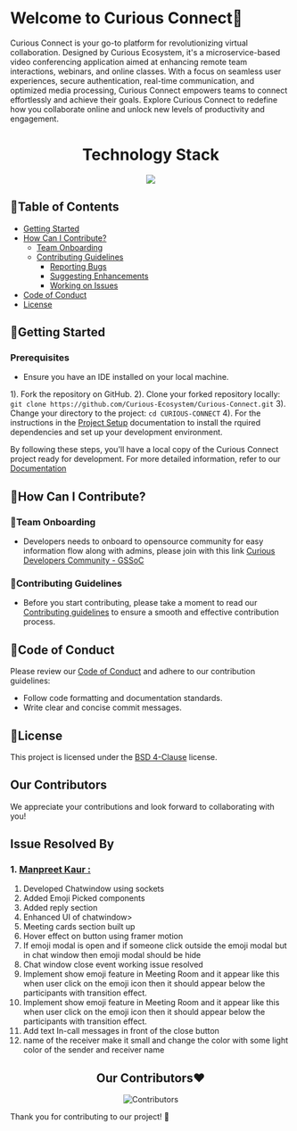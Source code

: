 # Welcome to Curious Connect🚀

Curious Connect is your go-to platform for revolutionizing virtual collaboration. Designed by Curious Ecosystem, it's a microservice-based video conferencing application aimed at enhancing remote team interactions, webinars, and online classes. With a focus on seamless user experiences, secure authentication, real-time communication, and optimized media processing, Curious Connect empowers teams to connect effortlessly and achieve their goals. Explore Curious Connect to redefine how you collaborate online and unlock new levels of productivity and engagement.

<h1 align = "center">Technology Stack</h1>
<p align="center">
  <a href="https://skillicons.dev">
    <img src="https://skillicons.dev/icons?i=git,html,tailwindcss,vite,mongodb,expressjs,react,nodejs,redis" />
  </a>
</p>

## 📑Table of Contents

- [Getting Started](#getting-started)
- [How Can I Contribute?](#how-can-i-contribute)
  - [Team Onboarding](#team-onboarding)
  - [Contributing Guidelines](#contributing-guidelines)
    - [Reporting Bugs](/CONTRIBUTING.md#bug-reporting)
    - [Suggesting Enhancements](/CONTRIBUTING.md#suggesting-enhancements)
    - [Working on Issues](/CONTRIBUTING.md#working-on-issues)
- [Code of Conduct](#code-of-conduct)
- [License](#license)

## 🚀Getting Started

### Prerequisites
- Ensure you have an IDE installed on your local machine.

1). Fork the repository on GitHub.
2). Clone your forked repository locally:
 `git clone https://github.com/Curious-Ecosystem/Curious-Connect.git`
3). Change your directory to the project: `cd CURIOUS-CONNECT`
4). For the instructions in the [Project Setup](docs/Project_Setup.md) documentation to install the rquired dependencies and set up your development environment. 

By following these steps, you'll have a local copy of the Curious Connect project ready for development. For more detailed information, refer to our [Documentation](docs/Overview.md)


## 🤝How Can I Contribute?

### 🌟Team Onboarding
- Developers needs to onboard to opensource community for easy information flow along with admins, please join with this link  [Curious Developers Community - GSSoC ](https://chat.whatsapp.com/FR0sVnpsSvL4J4l56vLdBN)</br>

### 📜Contributing Guidelines


- Before you start contributing, please take a moment to read our [Contributing guidelines](./CONTRIBUTING.md) to ensure a smooth and effective contribution process.

## 📝Code of Conduct

Please review our [Code of Conduct](./CODE_OF_CONDUCT.md) and adhere to our contribution guidelines:

- Follow code formatting and documentation standards.
- Write clear and concise commit messages.

## 📜License

This project is licensed under the [BSD 4-Clause](./LICENSE.md) license.

## Our Contributors
We appreciate your contributions and look forward to collaborating with you!

## Issue Resolved By
### 1. [Manpreet Kaur :](https://github.com/manpreet244)
<ol>
<li> Developed Chatwindow using sockets </li>
<li>Added Emoji Picked  components </li>
<li>Added reply section</li>
<li>Enhanced UI of chatwindow></li>
<li>Meeting cards section built up</li>
<li>Hover effect on button using framer motion</li>
<li>If emoji modal is open and if someone click outside the emoji modal but in chat window then emoji modal should be hide </li>
<li>Chat window close event working issue resolved</li>
<li>Implement show emoji feature in Meeting Room and it appear like this when user click on the emoji icon then it should appear below the participants with transition effect. </li>
<li>Implement show emoji feature in Meeting Room and it appear like this when user click on the emoji icon then it should appear below the participants with transition effect. </li>
<li>Add text In-call messages in front of the close button </li>
<li> name of the receiver  make it small and change the color with some light color of the sender and receiver name</li>

</ol>
 
<h2 align = "center">Our Contributors❤️</h2>
<div align = "center">

 ![Contributors](https://contrib.rocks/image?repo=Curious-Ecosystem/Curious-Connect)
</div>
Thank you for contributing to our project! 🚀
